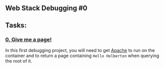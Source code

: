 ## Web Stack Debugging #0

## Tasks:
### [0. Give me a page!](./0-give_me_a_page)
In this first debugging project, you will need to get [Apache](https://en.wikipedia.org/wiki/Apache_HTTP_Server) to run on the container and to return a page containing `Hello Holberton` when querying the root of it.
